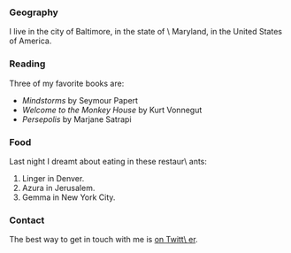 ### Geography
I live in the city of Baltimore, in the state of \ Maryland, in the United States
of America.
### Reading
Three of my favorite books are:
- *Mindstorms* by Seymour Papert
- *Welcome to the Monkey House* by Kurt Vonnegut
- *Persepolis* by Marjane Satrapi
### Food
Last night I dreamt about eating in these restaur\ ants:
1. Linger in Denver.
2. Azura in Jerusalem.
3. Gemma in New York City.
### Contact
The best way to get in touch with me is [on Twitt\ er](https://twitter.com/seankross).
